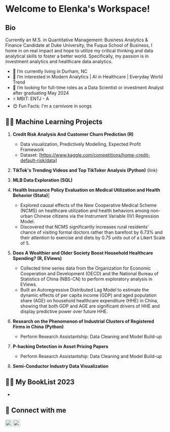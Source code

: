 # Welcome to Elenka's Workspace! 

## Bio
Currently an M.S. in Quantitative Management: Business Analytics & Finance Candidate at Duke University, the Fuqua School of Business, I home in on real impact and hope to utilize my critical thinking and data analytical skills to foster a better world.
Specifically, my passion is in investment analytics and healthcare data analytics.

- 🔭 I’m currently living in Durham, NC
- 🌱 I’m interested in Modern Analytics | AI in Healthcare | Everyday World Trend
- 👯 I’m looking for full-time roles as a Data Scientist or investment Analyst after graduating May 2024
- ⚡ MBIT: ENTJ - A
- 😊 Fun Facts: I'm a carnivore in songs


## 👨‍💻 Machine Learning Projects
1. **Credit Risk Analysis And Customer Churn Prediction (R)**
   - Data visualization, Predictively Modelling, Expected Profit Framework
   - Dataset: [https://www.kaggle.com/competitions/home-credit-default-risk/data]
2. **TikTok's Trending Videos and Top TikToker Analysis (Python)**
   (link) 
4. **MLB Data Exploration (SQL)**
5. **Health Insurance Policy Evaluation on Medical Utilization and Health Behavior (Stata)**]
    - Explored causal effects of the New Cooperative Medical Scheme (NCMS) on healthcare utilization and health behaviors among non-urban Chinese citizens via the Instrument Variable (IV) Regression Model.
    - Discovered that NCMS significantly increases rural residents' chance of visiting formal doctors rather than barefoot by 6.73% and their attention to exercise and diets by 0.75 units out of a Likert Scale of 5.

7. **Does A Wealthier and Older Society Boost Household Healthcare Spending? (R, EViews)**
    - Collected time series data from the Organization for Economic Cooperation and Development (OECD) and the National Bureau of Statistics of China (NBS-CN) to perform exploratory analysis in EViews.
    - Built an Autoregressive Distributed Lag Model to estimate the dynamic effects of per capita income (GDP) and aged population share (AGE) on household healthcare expenditure (HHE) in China, showing that both GDP and AGE are significant drivers of HHE and display predictive power over future HHE.
1. **Research on the Phenomenon of Industrial Clusters of Registered Firms in China (Python)**
    - Perform Research Assistantship: Data Cleaning and Model Build-up
3. **P-hacking Detection in Asset Pricing Papers**
    - Perform Research Assistantship: Data Cleaning and Model Build-up
  
10. **Semi-Conductor Industry Data Visualization**


## 👨‍💻 My BookList 2023
- 


## 🤳 Connect with me

[<img align="left" alt="JoshMadakor | LinkedIn" width="22px" src="https://cdn.jsdelivr.net/npm/simple-icons@v3/icons/linkedin.svg" />][linkedin]
[<img align="left" alt="JoshMadakor | Instagram" width="22px" src="https://cdn.jsdelivr.net/npm/simple-icons@v3/icons/instagram.svg" />][instagram]

[linkedin]: https://www.linkedin.com/in/elenka-li/
[instagram]: https://www.instagram.com/elenkakkoii/


<!--
**joshmadakor1/joshmadakor1** is a ✨ _special_ ✨ repository because its `README.md` (this file) appears on your GitHub profile.

Here are some ideas to get you started:

4. **Data Visualization**
   - Interactive visualizations created with tools like Matplotlib, Seaborn, and Plotly.
   - Code for generating insightful plots and graphs.
   - [Research on the Phenomenon of Industrial Clusters of Registered Firms in China (Python)](https://www.youtube.com/watch?v=uHy3oM7NnoU)
-->
